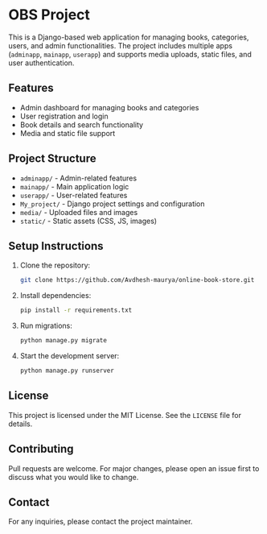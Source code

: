 # OBS Project

This is a Django-based web application for managing books, categories, users, and admin functionalities. The project includes multiple apps (`adminapp`, `mainapp`, `userapp`) and supports media uploads, static files, and user authentication.

## Features
- Admin dashboard for managing books and categories
- User registration and login
- Book details and search functionality
- Media and static file support

## Project Structure
- `adminapp/` - Admin-related features
- `mainapp/` - Main application logic
- `userapp/` - User-related features
- `My_project/` - Django project settings and configuration
- `media/` - Uploaded files and images
- `static/` - Static assets (CSS, JS, images)

## Setup Instructions
1. Clone the repository:
   ```sh
   git clone https://github.com/Avdhesh-maurya/online-book-store.git
   ```
2. Install dependencies:
   ```sh
   pip install -r requirements.txt
   ```
3. Run migrations:
   ```sh
   python manage.py migrate
   ```
4. Start the development server:
   ```sh
   python manage.py runserver
   ```

## License
This project is licensed under the MIT License. See the `LICENSE` file for details.

## Contributing
Pull requests are welcome. For major changes, please open an issue first to discuss what you would like to change.

## Contact
For any inquiries, please contact the project maintainer.
